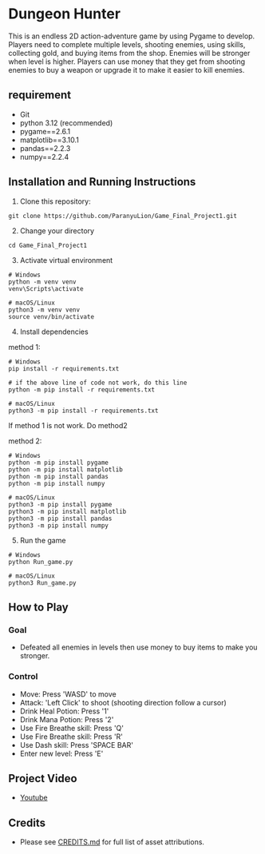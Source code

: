 # Dungeon Hunter

This is an endless 2D action-adventure game by using Pygame to develop.
Players need to complete multiple levels, shooting enemies, using skills, collecting gold, and buying items from the shop.
Enemies will be stronger when level is higher. 
Players can use money that they get from shooting enemies to buy a weapon or upgrade it to make it easier to kill enemies.

## requirement
- Git
- python 3.12 (recommended)
- pygame==2.6.1
- matplotlib==3.10.1
- pandas==2.2.3
- numpy==2.2.4


## Installation and Running Instructions
1. Clone this repository:
```
git clone https://github.com/ParanyuLion/Game_Final_Project1.git
```

2. Change your directory
```
cd Game_Final_Project1
```

3. Activate virtual environment
```
# Windows
python -m venv venv
venv\Scripts\activate
```
```
# macOS/Linux
python3 -m venv venv
source venv/bin/activate
```

4. Install dependencies

method 1:
```
# Windows
pip install -r requirements.txt
```
```
# if the above line of code not work, do this line
python -m pip install -r requirements.txt
```

```
# macOS/Linux
python3 -m pip install -r requirements.txt
```
If method 1 is not work. Do method2

method 2:
```
# Windows
python -m pip install pygame
python -m pip install matplotlib
python -m pip install pandas
python -m pip install numpy
```
```
# macOS/Linux
python3 -m pip install pygame
python3 -m pip install matplotlib
python3 -m pip install pandas
python3 -m pip install numpy
```

5. Run the game
```
# Windows
python Run_game.py

# macOS/Linux
python3 Run_game.py
```

## How to Play
### Goal
- Defeated all enemies in levels then use money to buy items to make you stronger.
### Control
- Move: Press 'WASD' to move
- Attack: 'Left Click' to shoot (shooting direction follow a cursor)
- Drink Heal Potion: Press '1'
- Drink Mana Potion: Press '2'
- Use Fire Breathe skill: Press 'Q'
- Use Fire Breathe skill: Press 'R'
- Use Dash skill: Press 'SPACE BAR'
- Enter new level: Press 'E'

## Project Video
- [Youtube](https://youtu.be/QJsO0zhgS38?si=LAQ79cyKAei1jSHd)

## Credits

- Please see [CREDITS.md](./CREDITS.md) for full list of asset attributions.